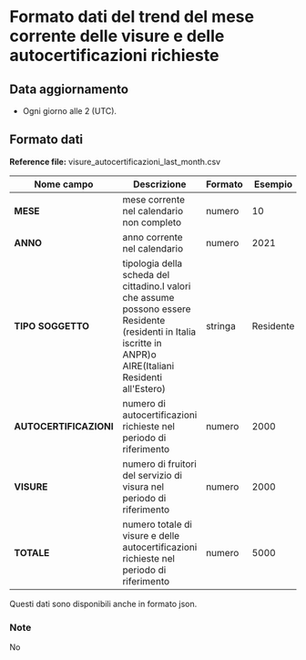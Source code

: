 # Formato dati del trend del mese corrente delle visure e delle autocertificazioni richieste

## Data aggiornamento
- Ogni giorno alle 2 (UTC). 

## Formato dati

**Reference file:** visure_autocertificazioni_last_month.csv<br>

| Nome campo                  | Descrizione                       | Formato                       | Esempio             |
|-----------------------------|-----------------------------------|-------------------------------|---------------------|
| **MESE**       | mese corrente nel calendario non completo              | numero                   | 10       |
| **ANNO**  | anno corrente nel calendario  |   numero     |        2021         |
| **TIPO SOGGETTO**      | tipologia della scheda del cittadino.I valori che assume possono essere Residente (residenti in Italia iscritte in ANPR)o AIRE(Italiani Residenti all'Estero)| stringa             | Residente   | 
| **AUTOCERTIFICAZIONI**      | numero di autocertificazioni richieste nel periodo di riferimento| numero    | 2000   |
| **VISURE**      | numero di fruitori del servizio di visura nel periodo di riferimento| numero    | 2000   |
| **TOTALE**      | numero totale di visure e delle autocertificazioni richieste nel periodo di riferimento| numero             | 5000   |

Questi dati sono disponibili anche in formato json.

### Note
No